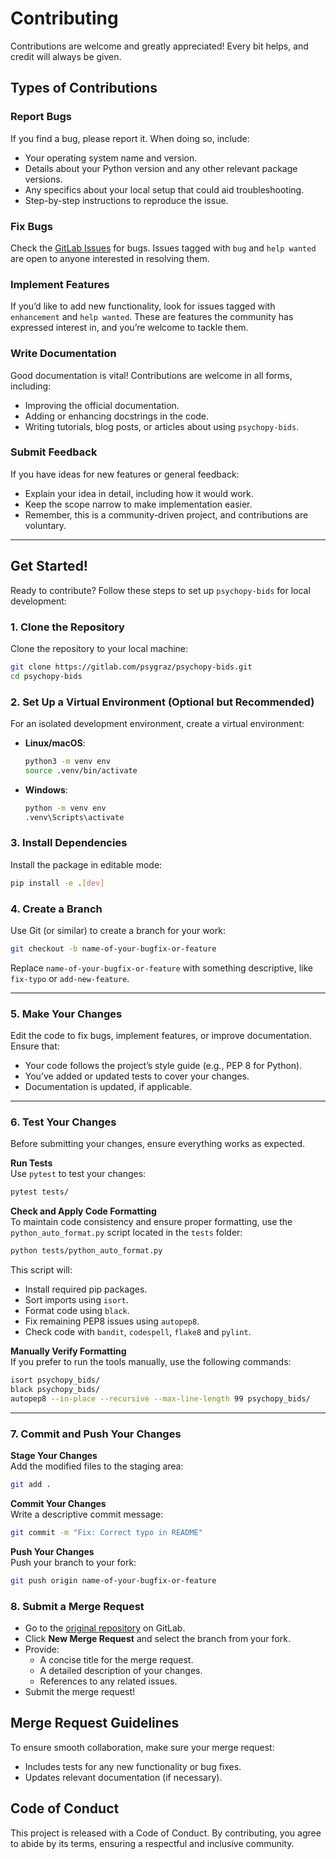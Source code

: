# Contributing

Contributions are welcome and greatly appreciated! Every bit helps, and credit will always be given.

## Types of Contributions

### Report Bugs

If you find a bug, please report it. When doing so, include:

- Your operating system name and version.
- Details about your Python version and any other relevant package versions.
- Any specifics about your local setup that could aid troubleshooting.
- Step-by-step instructions to reproduce the issue.

### Fix Bugs

Check the [GitLab Issues](https://gitlab.com/psygraz/psychopy-bids/issues) for bugs. Issues tagged with `bug` and `help wanted` are open to anyone interested in resolving them.

### Implement Features

If you’d like to add new functionality, look for issues tagged with `enhancement` and `help wanted`. These are features the community has expressed interest in, and you’re welcome to tackle them.

### Write Documentation

Good documentation is vital! Contributions are welcome in all forms, including:

- Improving the official documentation.
- Adding or enhancing docstrings in the code.
- Writing tutorials, blog posts, or articles about using `psychopy-bids`.

### Submit Feedback

If you have ideas for new features or general feedback:

- Explain your idea in detail, including how it would work.
- Keep the scope narrow to make implementation easier.
- Remember, this is a community-driven project, and contributions are voluntary.

---

## Get Started!

Ready to contribute? Follow these steps to set up `psychopy-bids` for local development:

### 1. Clone the Repository

Clone the repository to your local machine:

   ```bash
   git clone https://gitlab.com/psygraz/psychopy-bids.git
   cd psychopy-bids
   ```

### 2. Set Up a Virtual Environment (Optional but Recommended)

For an isolated development environment, create a virtual environment:

- **Linux/macOS**:

   ```bash
   python3 -m venv env
   source .venv/bin/activate
   ```

- **Windows**:

   ```bash
   python -m venv env
   .venv\Scripts\activate
   ```

### 3. Install Dependencies

Install the package in editable mode:

   ```bash
   pip install -e .[dev]
   ```

### 4. Create a Branch

Use Git (or similar) to create a branch for your work:

   ```bash
   git checkout -b name-of-your-bugfix-or-feature
   ```

Replace `name-of-your-bugfix-or-feature` with something descriptive, like `fix-typo` or `add-new-feature`.

---

### 5. Make Your Changes

Edit the code to fix bugs, implement features, or improve documentation. Ensure that:

- Your code follows the project’s style guide (e.g., PEP 8 for Python).
- You’ve added or updated tests to cover your changes.
- Documentation is updated, if applicable.

---

### 6. Test Your Changes

Before submitting your changes, ensure everything works as expected.

**Run Tests**  
Use `pytest` to test your changes:

```bash
pytest tests/
```

**Check and Apply Code Formatting**  
To maintain code consistency and ensure proper formatting, use the `python_auto_format.py` script located in the `tests` folder:

```bash
python tests/python_auto_format.py
```

This script will:

- Install required pip packages.
- Sort imports using `isort`.
- Format code using `black`.
- Fix remaining PEP8 issues using `autopep8`.
- Check code with `bandit`, `codespell`, `flake8` and `pylint`.

**Manually Verify Formatting**  
If you prefer to run the tools manually, use the following commands:

```bash
isort psychopy_bids/
black psychopy_bids/
autopep8 --in-place --recursive --max-line-length 99 psychopy_bids/
```
---

### 7. Commit and Push Your Changes

**Stage Your Changes**  
Add the modified files to the staging area:

```bash
git add .
```

**Commit Your Changes**  
Write a descriptive commit message:

```bash
git commit -m "Fix: Correct typo in README"
```

**Push Your Changes**  
Push your branch to your fork:

```bash
git push origin name-of-your-bugfix-or-feature
```

### 8. Submit a Merge Request

- Go to the [original repository](https://gitlab.com/psygraz/psychopy-bids/merge_requests) on GitLab.
- Click **New Merge Request** and select the branch from your fork.
- Provide:
   - A concise title for the merge request.
   - A detailed description of your changes.
   - References to any related issues.
- Submit the merge request!

## Merge Request Guidelines

To ensure smooth collaboration, make sure your merge request:

- Includes tests for any new functionality or bug fixes.
- Updates relevant documentation (if necessary).

## Code of Conduct

This project is released with a Code of Conduct. By contributing, you agree to abide by its terms, ensuring a respectful and inclusive community.